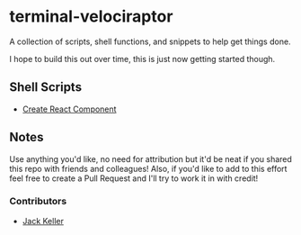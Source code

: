 # terminal-velociraptor

A collection of scripts, shell functions, and snippets to help get things done.

I hope to build this out over time, this is just now getting started though.

## Shell Scripts

- [Create React Component](shell/create-react-component.md)


## Notes

Use anything you'd like, no need for attribution but it'd be neat if you shared this repo with friends and colleagues! Also, if you'd like to add to this effort feel free to create a Pull Request and I'll try to work it in with credit!

### Contributors

- [Jack Keller](https://jackkeller.dev)